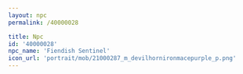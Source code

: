 ```yaml
---
layout: npc
permalink: /40000028

title: Npc
id: '40000028'
npc_name: 'Fiendish Sentinel'
icon_url: 'portrait/mob/21000287_m_devilhornironmacepurple_p.png'
---
```

